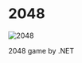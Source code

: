 # 2048

![2048](https://user-images.githubusercontent.com/45874237/148034295-8d3d5a95-0357-474f-a46f-aa71314cbb96.gif)


2048 game by .NET


